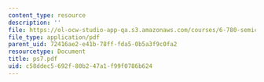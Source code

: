 ```yaml
---
content_type: resource
description: ''
file: https://ol-ocw-studio-app-qa.s3.amazonaws.com/courses/6-780-semiconductor-manufacturing-spring-2003/c58ddec5692f80b247a1f99f0786b624_ps7.pdf
file_type: application/pdf
parent_uid: 72416ae2-e41b-78ff-fda5-0b5a3f9c0fa2
resourcetype: Document
title: ps7.pdf
uid: c58ddec5-692f-80b2-47a1-f99f0786b624
---
```

